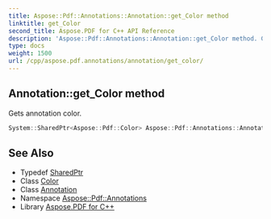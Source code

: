 ```yaml
---
title: Aspose::Pdf::Annotations::Annotation::get_Color method
linktitle: get_Color
second_title: Aspose.PDF for C++ API Reference
description: 'Aspose::Pdf::Annotations::Annotation::get_Color method. Gets annotation color in C++.'
type: docs
weight: 1500
url: /cpp/aspose.pdf.annotations/annotation/get_color/
---
```

## Annotation::get_Color method


Gets annotation color.

```cpp
System::SharedPtr<Aspose::Pdf::Color> Aspose::Pdf::Annotations::Annotation::get_Color()
```

## See Also

* Typedef [SharedPtr](../../../system/sharedptr/)
* Class [Color](../../../aspose.pdf/color/)
* Class [Annotation](../)
* Namespace [Aspose::Pdf::Annotations](../../)
* Library [Aspose.PDF for C++](../../../)
